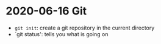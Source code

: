 # 2020-06-16 Git

- `git init`: create a git repository in the current directory
- `git status': tells you what is going on
